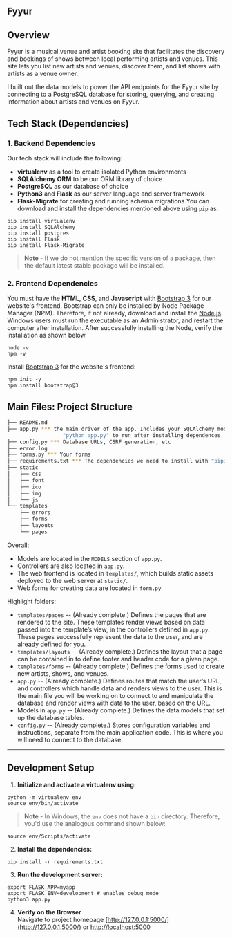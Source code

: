 Fyyur
-----

## Overview

Fyyur is a musical venue and artist booking site that facilitates the discovery and bookings of shows between local performing artists and venues. This site lets you list new artists and venues, discover them, and list shows with artists as a venue owner.

I built out the data models to power the API endpoints for the Fyyur site by connecting to a PostgreSQL database for storing, querying, and creating information about artists and venues on Fyyur.

## Tech Stack (Dependencies)

### 1. Backend Dependencies
Our tech stack will include the following:
 * **virtualenv** as a tool to create isolated Python environments
 * **SQLAlchemy ORM** to be our ORM library of choice
 * **PostgreSQL** as our database of choice
 * **Python3** and **Flask** as our server language and server framework
 * **Flask-Migrate** for creating and running schema migrations
You can download and install the dependencies mentioned above using `pip` as:
```
pip install virtualenv
pip install SQLAlchemy
pip install postgres
pip install Flask
pip install Flask-Migrate
```
> **Note** - If we do not mention the specific version of a package, then the default latest stable package will be installed. 

### 2. Frontend Dependencies
You must have the **HTML**, **CSS**, and **Javascript** with [Bootstrap 3](https://getbootstrap.com/docs/3.4/customize/) for our website's frontend. Bootstrap can only be installed by Node Package Manager (NPM). Therefore, if not already, download and install the [Node.js](https://nodejs.org/en/download/). Windows users must run the executable as an Administrator, and restart the computer after installation. After successfully installing the Node, verify the installation as shown below.
```
node -v
npm -v
```
Install [Bootstrap 3](https://getbootstrap.com/docs/3.3/getting-started/) for the website's frontend:
```
npm init -y
npm install bootstrap@3
```


## Main Files: Project Structure

  ```sh
  ├── README.md
  ├── app.py *** the main driver of the app. Includes your SQLAlchemy models.
                    "python app.py" to run after installing dependences
  ├── config.py *** Database URLs, CSRF generation, etc
  ├── error.log
  ├── forms.py *** Your forms
  ├── requirements.txt *** The dependencies we need to install with "pip3 install -r requirements.txt"
  ├── static
  │   ├── css 
  │   ├── font
  │   ├── ico
  │   ├── img
  │   └── js
  └── templates
      ├── errors
      ├── forms
      ├── layouts
      └── pages
  ```

Overall:
* Models are located in the `MODELS` section of `app.py`.
* Controllers are also located in `app.py`.
* The web frontend is located in `templates/`, which builds static assets deployed to the web server at `static/`.
* Web forms for creating data are located in `form.py`


Highlight folders:
* `templates/pages` -- (Already complete.) Defines the pages that are rendered to the site. These templates render views based on data passed into the template’s view, in the controllers defined in `app.py`. These pages successfully represent the data to the user, and are already defined for you.
* `templates/layouts` -- (Already complete.) Defines the layout that a page can be contained in to define footer and header code for a given page.
* `templates/forms` -- (Already complete.) Defines the forms used to create new artists, shows, and venues.
* `app.py` -- (Already complete.) Defines routes that match the user’s URL, and controllers which handle data and renders views to the user. This is the main file you will be working on to connect to and manipulate the database and render views with data to the user, based on the URL.
* Models in `app.py` -- (Already complete.) Defines the data models that set up the database tables.
* `config.py` -- (Already complete.) Stores configuration variables and instructions, separate from the main application code. This is where you will need to connect to the database.

-----

## Development Setup

1. **Initialize and activate a virtualenv using:**
```
python -m virtualenv env
source env/bin/activate
```
>**Note** - In Windows, the `env` does not have a `bin` directory. Therefore, you'd use the analogous command shown below:
```
source env/Scripts/activate
```

2. **Install the dependencies:**
```
pip install -r requirements.txt
```

3. **Run the development server:**
```
export FLASK_APP=myapp
export FLASK_ENV=development # enables debug mode
python3 app.py
```

4. **Verify on the Browser**<br>
Navigate to project homepage [http://127.0.0.1:5000/](http://127.0.0.1:5000/) or [http://localhost:5000](http://localhost:5000) 

